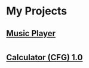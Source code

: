 # My Projects

## [Music Player](https://github.com/ksakkas/Project/releases/tag/music_player)
#
## [Calculator (CFG) 1.0](https://github.com/ksakkas/My-Projects/releases/tag/calculator)
